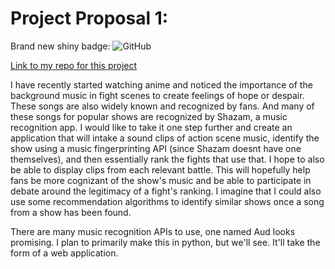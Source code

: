 # Project Proposal 1:
Brand new shiny badge: ![GitHub](https://img.shields.io/github/license/aryndavis/animemusic)

[Link to my repo for this project](https://github.com/aryndavis/animemusic)

I have recently started watching anime and noticed the importance of the background music in fight scenes to create feelings of hope or despair. These songs are also widely known and recognized by fans. And many of these songs for popular shows are recognized by Shazam, a music recognition app. I would like to take it one step further and create an application that will intake a sound clips of action scene music, identify the show using a music fingerprinting API (since Shazam doesnt have one themselves), and then essentially rank the fights that use that. I hope to also be able to display clips from each relevant battle. This will hopefully help fans be more cognizant of the show's music and be able to participate in debate around the legitimacy of a fight's ranking. I imagine that I could also use some recommendation algorithms to identify similar shows once a song from a show has been found. 

There are many music recognition APIs to use, one named Aud looks promising. I plan to primarily make this in python, but we'll see. It'll take the form of a web application. 

